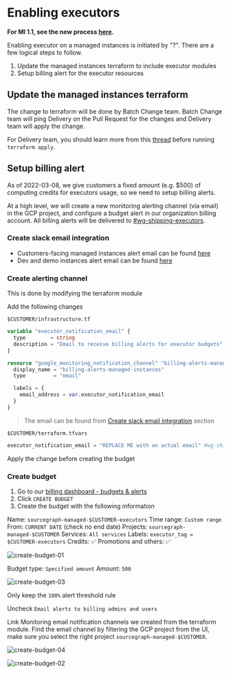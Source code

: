 # Enabling executors

**For MI 1.1, see the new process [here](v1.1/mi1-1_enable_executors_process.md).**

Enabling executor on a managed instances is initiated by "?". There are a few logical steps to follow.

1. Update the managed instances terraform to include executor modules
1. Setup billing alert for the executor resources

## Update the managed instances terraform

The change to terraform will be done by Batch Change team. Batch Change team will ping Delivery on the Pull Request for the changes and Delivery team will apply the change.

For Delivery team, you should learn more from this [thread](https://github.com/sourcegraph/deploy-sourcegraph-managed/pull/311#issuecomment-1049794731) before running `terraform apply`.

## Setup billing alert

As of 2022-03-08, we give customers a fixed amount (e.g. $500) of computing credits for executors usage, so we need to setup billing alerts.

At a high level, we will create a new monitoring alerting channel (via email) in the GCP project, and configure a budget alert in our organization billing account. All billing alerts will be delivered to [#wg-shipping-executors](https://sourcegraph.slack.com/archives/C02MR5PPMKJ).

### Create slack email integration

- Customers-facing managed instances alert email can be found [here](https://sourcegraph.slack.com/services/B036VE89LQG?settings=1&utm_source=in-prod&utm_medium=inprod-link_app_settings-user_card-click)
- Dev and demo instances alert email can be found [here](https://sourcegraph.slack.com/services/B036J3BAX2M?settings=1&utm_source=in-prod&utm_medium=inprod-link_app_settings-user_card-click)

### Create alerting channel

This is done by modifying the terraform module

Add the following changes

`$CUSTOMER/infrastructure.tf`

```terraform
variable "executor_notification_email" {
  type        = string
  description = "Email to receive billing alerts for executor budgets"
}

resource "google_monitoring_notification_channel" "billing-alerts-managed-instances" {
  display_name = "billing-alerts-managed-instances"
  type         = "email"

  labels = {
    email_address = var.executor_notification_email
  }
}
```

> The email can be found from [Create slack email integration](#create-slack-email-integration) section

`$CUSTOMER/terraform.tfvars`

```terraform
executor_notification_email = "REPLACE ME with an actual email" #wg-shipping-executors
```

Apply the change before creating the budget

### Create budget

1. Go to our [billing dashboard - budgets & alerts](https://console.cloud.google.com/billing/017005-C370B2-0E3030/budgets?authuser=0&organizationId=244397465763)
1. Click `CREATE BUDGET`
1. Create the budget with the following information

Name: `sourcegraph-managed-$CUSTOMER-executors`
Time range: `Custom range`
From: `CURRENT DATE` (check no end date)
Projects: `sourcegraph-managed-$CUSTOMER`
Services: `All services`
Labels: `executor_tag = $CUSTOMER-executors`
Credits: ✅
Promotions and others: ✅

![create-budget-01](https://storage.googleapis.com/sourcegraph-assets/create-executor-budgets-01.png)

Budget type: `Specified amount`
Amount: `500`

![create-budget-03](https://storage.googleapis.com/sourcegraph-assets/create-executor-budgets-03.png)

Only keep the `100%` alert threshold rule

Uncheck `Email alerts to billing admins and users`

Link Monitoring email notification channels we created from the terraform module. Find the email channel by filtering the GCP project from the UI, make sure you select the right project `sourcegraph-managed-$CUSTOMER`.

![create-budget-04](https://storage.googleapis.com/sourcegraph-assets/create-executor-budgets-04.png)

![create-budget-02](https://storage.googleapis.com/sourcegraph-assets/create-executor-budgets-02.png)

